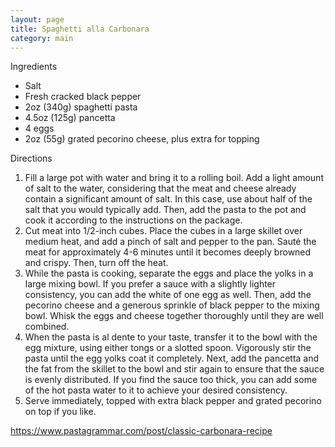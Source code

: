 ```yaml
---
layout: page
title: Spaghetti alla Carbonara
category: main
---
```


Ingredients
  * Salt
  * Fresh cracked black pepper
  * 2oz (340g) spaghetti pasta
  * 4.5oz (125g) pancetta
  * 4 eggs
  * 2oz (55g) grated pecorino cheese, plus extra for topping

Directions
  1. Fill a large pot with water and bring it to a rolling boil. Add a light amount of salt to the water, considering that the meat and cheese already contain a significant amount of salt. In this case, use about half of the salt that you would typically add. Then, add the pasta to the pot and cook it according to the instructions on the package.
  2. Cut meat into 1/2-inch cubes. Place the cubes in a large skillet over medium heat, and add a pinch of salt and pepper to the pan. Sauté the meat for approximately 4-6 minutes until it becomes deeply browned and crispy. Then, turn off the heat.
  3. While the pasta is cooking, separate the eggs and place the yolks in a large mixing bowl. If you prefer a sauce with a slightly lighter consistency, you can add the white of one egg as well. Then, add the pecorino cheese and a generous sprinkle of black pepper to the mixing bowl. Whisk the eggs and cheese together thoroughly until they are well combined.
  4. When the pasta is al dente to your taste, transfer it to the bowl with the egg mixture, using either tongs or a slotted spoon. Vigorously stir the pasta until the egg yolks coat it completely. Next, add the pancetta and the fat from the skillet to the bowl and stir again to ensure that the sauce is evenly distributed. If you find the sauce too thick, you can add some of the hot pasta water to it to achieve your desired consistency.
  5. Serve immediately, topped with extra black pepper and grated pecorino on top if you like.

<https://www.pastagrammar.com/post/classic-carbonara-recipe>